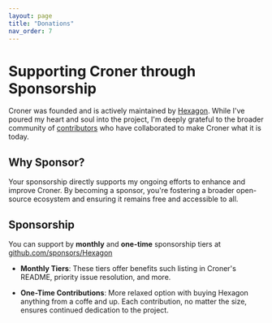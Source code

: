 ```yaml
---
layout: page
title: "Donations"
nav_order: 7
---
```


# Supporting Croner through Sponsorship

Croner was founded and is actively maintained by [Hexagon](https://github.com/Hexagon). While I've poured my heart and soul into the project, I'm deeply grateful to the broader community of [contributors](https://github.com/Hexagon/croner/graphs/contributors) who have collaborated to make Croner what it is today.


## Why Sponsor?

Your sponsorship directly supports my ongoing efforts to enhance and improve Croner. By becoming a sponsor, you're fostering a broader open-source ecosystem and ensuring it remains free and accessible to all.

## Sponsorship

You can support by **monthly** and **one-time** sponsorship tiers at [github.com/sponsors/Hexagon](https://github.com/sponsors/Hexagon?frequency=one-time&sponsor=Hexagon)

- **Monthly Tiers**: These tiers offer benefits such listing in Croner's README, priority issue resolution, and more.

- **One-Time Contributions**: More relaxed option with buying Hexagon anything from a coffe and up. Each contribution, no matter the size, ensures continued dedication to the project.